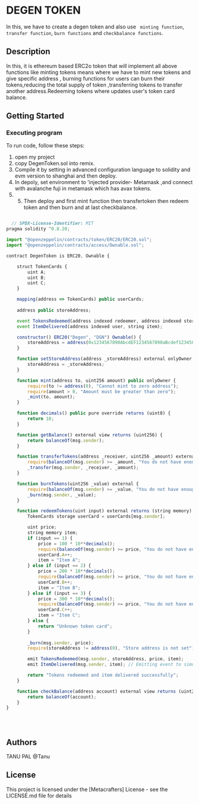 # DEGEN TOKEN

In this, we have to create a degen token and also use ``` minting function```, ```transfer function```, ```burn functions``` and ```checkbalance functions```.

## Description

In this, it is ethereum based ERC2o token that will implement all above functions like  minting tokens means where we have to mint new tokens and give specific address , burning functions for users can burn their tokens,reducing the total supply of token ,transferring tokens to transfer another address.Redeeming tokens where updates user's token card balance.

## Getting Started

### Executing program

To run code, follow these steps:
1. open my project
2. copy DegenToken.sol into remix.
3. Compile it by setting in advanced configuration language to solidity and evm version to shanghai and then deploy.
4. In depoly, set environment to 'injected provider- Metamask ,and connect with avalanche fuji in metamask which has avax tokens.
5. 5. Then deploy and first mint function then transfertoken then redeem token and then burn and at last checkbalance. 
```javascript

  // SPDX-License-Identifier: MIT
pragma solidity ^0.8.20;

import "@openzeppelin/contracts/token/ERC20/ERC20.sol";
import "@openzeppelin/contracts/access/Ownable.sol";

contract DegenToken is ERC20, Ownable {

    struct TokenCards {
        uint A;
        uint B;
        uint C;
    }

    mapping(address => TokenCards) public userCards;
    
    address public storeAddress;

    event TokensRedeemed(address indexed redeemer, address indexed storeAddress, uint256 amount, string item);
    event ItemDelivered(address indexed user, string item);

    constructor() ERC20("Degen", "DGN") Ownable() {
        storeAddress = address(0x1234567890AbcdEF1234567890aBcdef12345678); // Default store address
    }

    function setStoreAddress(address _storeAddress) external onlyOwner {
        storeAddress = _storeAddress;
    }

    function mint(address to, uint256 amount) public onlyOwner {
        require(to != address(0), "Cannot mint to zero address");
        require(amount > 0, "Amount must be greater than zero");
        _mint(to, amount);
    }

    function decimals() public pure override returns (uint8) { 
        return 18; 
    }

    function getBalance() external view returns (uint256) {
        return balanceOf(msg.sender);
    }

    function transferTokens(address _receiver, uint256 _amount) external {
        require(balanceOf(msg.sender) >= _amount, "You do not have enough Degen tokens");
        _transfer(msg.sender, _receiver, _amount);
    }

    function burnTokens(uint256 _value) external {
        require(balanceOf(msg.sender) >= _value, "You do not have enough Degen Tokens");
        _burn(msg.sender, _value);
    }    

    function redeemTokens(uint input) external returns (string memory) {
        TokenCards storage userCard = userCards[msg.sender];

        uint price;
        string memory item;
        if (input == 1) {
            price = 100 * 10**decimals();
            require(balanceOf(msg.sender) >= price, "You do not have enough tokens to redeem Item A");
            userCard.A++;
            item = "Item A";
        } else if (input == 2) {
            price = 200 * 10**decimals();
            require(balanceOf(msg.sender) >= price, "You do not have enough tokens to redeem Item B");
            userCard.B++;
            item = "Item B";
        } else if (input == 3) {
            price = 300 * 10**decimals();
            require(balanceOf(msg.sender) >= price, "You do not have enough tokens to redeem Item C");
            userCard.C++;
            item = "Item C";
        } else {
            return "Unknown token card";
        }
        
        _burn(msg.sender, price);
        require(storeAddress != address(0), "Store address is not set");

        emit TokensRedeemed(msg.sender, storeAddress, price, item);
        emit ItemDelivered(msg.sender, item); // Emitting event to simulate item delivery

        return "Tokens redeemed and item delivered successfully";
    }

    function checkBalance(address account) external view returns (uint256) {
        return balanceOf(account);
    }
}


        
```

## Authors

TANU PAL
@Tanu


## License

This project is licensed under the [Metacrafters] License - see the LICENSE.md file for details
